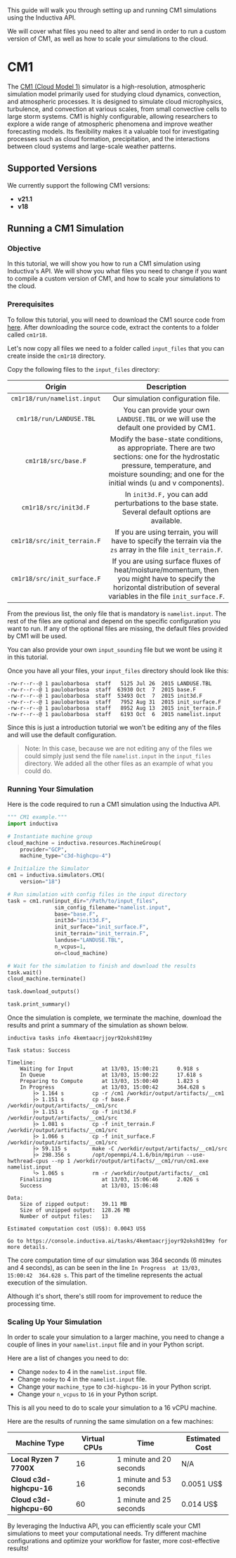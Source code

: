 This guide will walk you through setting up and running CM1 simulations
using the Inductiva API. 

We will cover what files you need to alter and send in order to run a custom
version of CM1, as well as how to scale your simulations to the cloud.

# CM1

The [CM1 (Cloud Model 1)](https://asap.ucar.edu/software/cm1/) simulator is a
high-resolution, atmospheric simulation model primarily used for studying cloud
dynamics, convection, and atmospheric processes. It is designed to simulate
cloud microphysics, turbulence, and convection at various scales, from small
convective cells to large storm systems. CM1 is highly configurable, allowing
researchers to explore a wide range of atmospheric phenomena and improve weather
forecasting models. Its flexibility makes it a valuable tool for investigating
processes such as cloud formation, precipitation, and the interactions between
cloud systems and large-scale weather patterns.

## Supported Versions

We currently support the following CM1 versions:
- **v21.1**
- **v18**

## Running a CM1 Simulation

### Objective

In this tutorial, we will show you how to run a CM1 simulation using Inductiva's
API. We will show you what files you need to change if you want to compile a
custom version of CM1, and how to scale your simulations to the cloud.

### Prerequisites

To follow this tutorial, you will need to download the CM1 source code from
[here](https://www2.mmm.ucar.edu/people/bryan/cm1/cm1r18.tar.gz). After
downloading the source code, extract the contents to a folder called `cm1r18`.

Let's now copy all files we need to a folder called `input_files` that you can
create inside the `cm1r18` directory.

Copy the following files to the `input_files` directory:

|            Origin           |             Description            |
|:---------------------------:|:----------------------------------:|
| `cm1r18/run/namelist.input` | Our simulation configuration file. |
| `cm1r18/run/LANDUSE.TBL` | You can provide your own `LANDUSE.TBL` or we will use the default one provided by CM1.|
| `cm1r18/src/base.F` | Modify the base-state conditions, as appropriate. There are two sections: one for the hydrostatic pressure, temperature, and moisture sounding; and one for the initial winds (u and v components).|
| `cm1r18/src/init3d.F` | In `init3d.F,` you can add perturbations to the base state. Several default options are available.|
| `cm1r18/src/init_terrain.F` | If you are using terrain, you will have to specify the terrain via the `zs` array in the file `init_terrain.F`.|
| `cm1r18/src/init_surface.F` | If you are using surface fluxes of heat/moisture/momentum, then you might have to specify the horizontal distribution of several variables in the file `init_surface.F`.|

From the previous list, the only file that is mandatory is `namelist.input`. The
rest of the files are optional and depend on the specific configuration you want
to run. If any of the optional files are missing, the default files provided by
CM1 will be used.

You can also provide your own `input_sounding` file but we wont be using it in
this tutorial.

Once you have all your files, your `input_files` directory should look like this:

```
-rw-r--r--@ 1 paulobarbosa  staff   5125 Jul 26  2015 LANDUSE.TBL
-rw-r--r--@ 1 paulobarbosa  staff  63930 Oct  7  2015 base.F
-rw-r--r--@ 1 paulobarbosa  staff  53493 Oct  7  2015 init3d.F
-rw-r--r--@ 1 paulobarbosa  staff   7952 Aug 31  2015 init_surface.F
-rw-r--r--@ 1 paulobarbosa  staff   8952 Aug 13  2015 init_terrain.F
-rw-r--r--@ 1 paulobarbosa  staff   6193 Oct  6  2015 namelist.input
```

Since this is just a introduction tutorial we won't be editing any of the files
and will use the default configuration.

> Note: In this case, because we are not editing any of the files we could simply
just send the file `namelist.input` in the `input_files` directory. We added all
the other files as an example of what you could do.

### Running Your Simulation

Here is the code required to run a CM1 simulation using the Inductiva API.

```python
""" CM1 example."""
import inductiva

# Instantiate machine group
cloud_machine = inductiva.resources.MachineGroup(
    provider="GCP",
    machine_type="c3d-highcpu-4")

# Initialize the Simulator
cm1 = inductiva.simulators.CM1(
    version="18")

# Run simulation with config files in the input directory
task = cm1.run(input_dir="/Path/to/input_files",
               sim_config_filename="namelist.input",
               base="base.F",
               init3d="init3d.F",
               init_surface="init_surface.F",
               init_terrain="init_terrain.F",
               landuse="LANDUSE.TBL",
               n_vcpus=1,
               on=cloud_machine)

# Wait for the simulation to finish and download the results
task.wait()
cloud_machine.terminate()

task.download_outputs()

task.print_summary()
```

Once the simulation is complete, we terminate the machine, download the results
and print a summary of the simulation as shown below.

```
inductiva tasks info 4kemtaacrjjoyr92oksh819my

Task status: Success

Timeline:
	Waiting for Input         at 13/03, 15:00:21      0.918 s
	In Queue                  at 13/03, 15:00:22      17.618 s
	Preparing to Compute      at 13/03, 15:00:40      1.823 s
	In Progress               at 13/03, 15:00:42      364.628 s
		├> 1.164 s         cp -r /cm1 /workdir/output/artifacts/__cm1
		├> 1.151 s         cp -f base.F /workdir/output/artifacts/__cm1/src
		├> 1.151 s         cp -f init3d.F /workdir/output/artifacts/__cm1/src
		├> 1.081 s         cp -f init_terrain.F /workdir/output/artifacts/__cm1/src
		├> 1.066 s         cp -f init_surface.F /workdir/output/artifacts/__cm1/src
		├> 59.115 s        make -C /workdir/output/artifacts/__cm1/src
		├> 298.356 s       /opt/openmpi/4.1.6/bin/mpirun --use-hwthread-cpus --np 1 /workdir/output/artifacts/__cm1/run/cm1.exe namelist.input
		└> 1.065 s         rm -r /workdir/output/artifacts/__cm1
	Finalizing                at 13/03, 15:06:46      2.026 s
	Success                   at 13/03, 15:06:48      

Data:
	Size of zipped output:    39.11 MB
	Size of unzipped output:  128.26 MB
	Number of output files:   13

Estimated computation cost (US$): 0.0043 US$

Go to https://console.inductiva.ai/tasks/4kemtaacrjjoyr92oksh819my for more details.
```

The core computation time of our simulation was 364 seconds (6 minutes and 4 seconds),
as can be seen in the line `In Progress  at 13/03, 15:00:42  364.628 s`. This
part of the timeline represents the actual execution of the simulation.

Although it's short, there's still room for improvement to reduce the processing
time.

### Scaling Up Your Simulation

In order to scale your simulation to a larger machine, you need to change a couple
of lines in your `namelist.input` file and in your Python script.

Here are a list of changes you need to do:
- Change `nodex` to 4 in the `namelist.input` file.
- Change `nodey` to 4 in the `namelist.input` file.
- Change your `machine_type` to `c3d-highcpu-16` in your Python script.
- Change your `n_vcpus` to `16` in your Python script.

This is all you need to do to scale your simulation to a 16 vCPU machine.

Here are the results of running the same simulation on a few machines:

| Machine Type            | Virtual CPUs | Time              | Estimated Cost |
|-------------------------|--------------|------------------|---------------|
| **Local Ryzen 7 7700X** | 16           | 1 minute and 20 seconds | N/A           |
| **Cloud c3d-highcpu-16** | 16           | 1 minute and 53 seconds | 0.0051 US$      |
| **Cloud c3d-highcpu-60** | 60           | 1 minute and 25 seconds | 0.014 US$      | 

By leveraging the Inductiva API, you can efficiently scale your CM1 simulations
to meet your computational needs. Try different machine configurations and
optimize your workflow for faster, more cost-effective results!